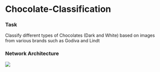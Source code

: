 # Chocolate-Classification
### Task
Classify different types of Chocolates (Dark and White) based on images from various brands such as Godiva and Lindt



### Network Architecture 
![](https://www.kaggleusercontent.com/kf/100017472/eyJhbGciOiJkaXIiLCJlbmMiOiJBMTI4Q0JDLUhTMjU2In0..aFdIG4WWnwRYQqx7EHs9dg.erB689fgeJ81V-PRwJoVLYGyEkf2FpHbHLNp9KI_Lg9dFGBv1jQym1u7zvziu5oesvhmrZWUaxegcaK1NgXe0SZf_TpbW-fxtYQrgCFdExglOmuKDLYkDlL_so5GZcoE9ps5Z9-NT_05F4I1se83nLK2Hg6IX_bGFNl5lwiTnOAlKvANHOBw-0e0w0Y0yv4EhegVCpayOup70BPqHOr6vzazmNu8ip9TNP9xCeVBr-KLin892qn3UscOh4HOIp-mjKBD_n81GiWucWMj3b1VYMGPBkL7FEF2eqFoSl0GSB9A6gdKYKlTz6Kwqnvaq9XFnfrzfPoSQ-rQcHrwx3TiHSPTl4MChCf25aoRjXz40474RN0FK49yO74v692xaqmCIPExH1Q3UZxV_9DxWCzCzR7sDjaFeGajQn-sQOAuygrtHAmTfErQ2L5xArGiIT8wCeNH-yHtsNCV1kQyMr5gg6FoXQx1yEgC83WleyhT9xePJDLbtP02Fmh1_owb05exel8uxNNNcn5A7bifx6MkQI_PQzvV26bHCEax728dl4SdBlI_bGwKK4o7ciek6XwFI9LojY-IKufJdjA9rtWYqAeDNoARNAVI27ThqTqGNwPnctJ8iQXCxqOiD2Os-Aji0UT9cjd1VlkYr-Q7NbthHnvs1SCjxCbxOhPa02cbiodfMbXc_Eyley5qfMfJl3P5ixymX0pZ-nUAKM87wx8C6g.FlTBgNWTFrjAWxPbK3ldyg/__results___files/__results___23_0.png)
